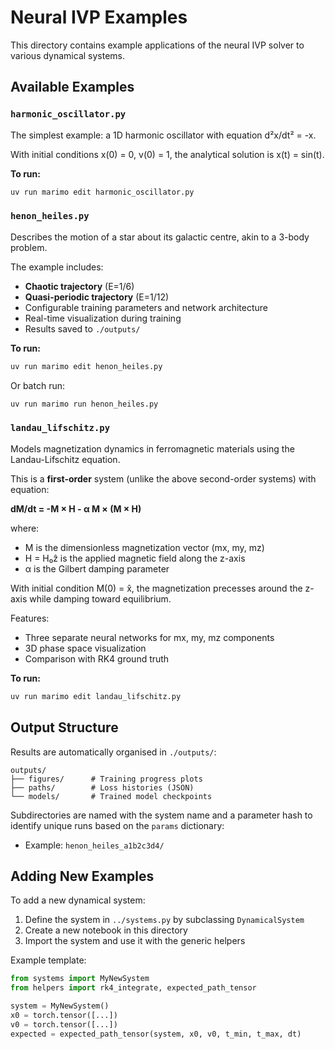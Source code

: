 # Neural IVP Examples

This directory contains example applications of the neural IVP solver to various dynamical systems.

## Available Examples

### `harmonic_oscillator.py`

The simplest example: a 1D harmonic oscillator with equation d²x/dt² = -x.

With initial conditions x(0) = 0, v(0) = 1, the analytical solution is x(t) = sin(t).

**To run:**

```bash
uv run marimo edit harmonic_oscillator.py
```

### `henon_heiles.py`

Describes the motion of a star about its galactic centre, akin to a 3-body problem.

The example includes:

- **Chaotic trajectory** (E=1/6)
- **Quasi-periodic trajectory** (E=1/12)
- Configurable training parameters and network architecture
- Real-time visualization during training
- Results saved to `./outputs/`

**To run:**

```bash
uv run marimo edit henon_heiles.py
```

Or batch run:

```bash
uv run marimo run henon_heiles.py
```

### `landau_lifschitz.py`

Models magnetization dynamics in ferromagnetic materials using the Landau-Lifschitz equation.

This is a **first-order** system (unlike the above second-order systems) with equation:

**dM/dt = -M × H - α M × (M × H)**

where:
- M is the dimensionless magnetization vector (mx, my, mz)
- H = H₀ẑ is the applied magnetic field along the z-axis
- α is the Gilbert damping parameter

With initial condition M(0) = x̂, the magnetization precesses around the z-axis while damping toward equilibrium.

Features:
- Three separate neural networks for mx, my, mz components
- 3D phase space visualization
- Comparison with RK4 ground truth

**To run:**

```bash
uv run marimo edit landau_lifschitz.py
```

## Output Structure

Results are automatically organised in `./outputs/`:

```text
outputs/
├── figures/      # Training progress plots
├── paths/        # Loss histories (JSON)
└── models/       # Trained model checkpoints
```

Subdirectories are named with the system name and a parameter hash to identify unique runs based on the `params` dictionary:

- Example: `henon_heiles_a1b2c3d4/`

## Adding New Examples

To add a new dynamical system:

1. Define the system in `../systems.py` by subclassing `DynamicalSystem`
2. Create a new notebook in this directory
3. Import the system and use it with the generic helpers

Example template:

```python
from systems import MyNewSystem
from helpers import rk4_integrate, expected_path_tensor

system = MyNewSystem()
x0 = torch.tensor([...])
v0 = torch.tensor([...])
expected = expected_path_tensor(system, x0, v0, t_min, t_max, dt)
```


